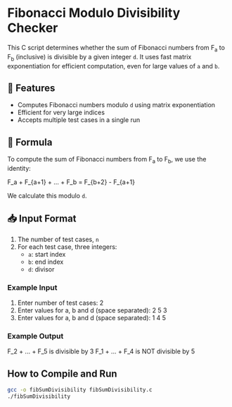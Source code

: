 # Fibonacci Modulo Divisibility Checker

This C script determines whether the sum of Fibonacci numbers from F<sub>a</sub> to F<sub>b</sub> (inclusive) is divisible by a given integer `d`. It uses fast matrix exponentiation for efficient computation, even for large values of `a` and `b`.

## 🔧 Features

- Computes Fibonacci numbers modulo `d` using matrix exponentiation
- Efficient for very large indices
- Accepts multiple test cases in a single run

## 🧠 Formula

To compute the sum of Fibonacci numbers from F<sub>a</sub> to F<sub>b</sub>, we use the identity:

F_a + F_{a+1} + ... + F_b = F_{b+2} - F_{a+1}

We calculate this modulo `d`.

## 📥 Input Format

1. The number of test cases, `n`
2. For each test case, three integers:
   - `a`: start index
   - `b`: end index
   - `d`: divisor

### Example Input

1. Enter number of test cases: 2
2. Enter values for a, b and d (space separated): 2 5 3
3. Enter values for a, b and d (space separated): 1 4 5

### Example Output

F_2 + ... + F_5 is divisible by 3
F_1 + ... + F_4 is NOT divisible by 5

## How to Compile and Run

```bash
gcc -o fibSumDivisibility fibSumDivisibility.c
./fibSumDivisibility

